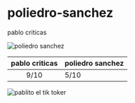 # poliedro-sanchez
pablo criticas

![poliedro sanchez](https://github.com/user-attachments/assets/4b0fa7d3-a6c6-4027-9b3f-d425e53e04c5)

|pablo criticas|poliedro sanchez|
|:-:|:-|
|9/10|5/10|

![pablito el tik toker](https://github.com/user-attachments/assets/a757f6da-b37e-48e9-af67-769e3f3d4722)
